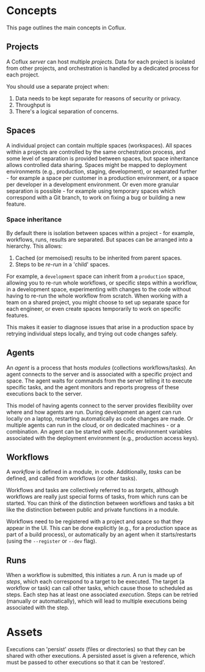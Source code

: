 # Concepts

This page outlines the main concepts in Coflux.

## Projects

A Coflux _server_ can host multiple _projects_. Data for each project is isolated from other projects, and orchestration is handled by a dedicated process for each project.

You should use a separate project when:

1. Data needs to be kept separate for reasons of security or privacy.
2. Throughput is
3. There's a logical separation of concerns.

## Spaces

A individual project can contain multiple spaces (workspaces). All spaces within a projects are controlled by the same orchestration process, and some level of separation is provided between spaces, but space inheritance allows controlled data sharing. Spaces might be mapped to deployment environments (e.g., production, staging, development), or separated further - for example a space per customer in a production environment, or a space per developer in a development environment. Or even more granular separation is possible - for example using temporary spaces which correspond with a Git branch, to work on fixing a bug or building a new feature.

### Space inheritance

By default there is isolation between spaces within a project - for example, workflows, runs, results are separated. But spaces can be arranged into a hierarchy. This allows:

1. Cached (or memoised) results to be inherited from parent spaces.
2. Steps to be _re-run_ in a 'child' spaces.

For example, a `development` space can inherit from a `production` space, allowing you to re-run whole workflows, or specific steps within a workflow, in a development space, experimenting with changes to the code without having to re-run the whole workflow from scratch. When working with a team on a shared project, you might choose to set up separate space for each engineer, or even create spaces temporarily to work on specific features.

This makes it easier to diagnose issues that arise in a production space by retrying individual steps locally, and trying out code changes safely.

## Agents

An _agent_ is a process that hosts _modules_ (collections workflows/tasks). An agent connects to the server and is associated with a specific project and space. The agent waits for commands from the server telling it to execute specific tasks, and the agent monitors and reports progress of these executions back to the server.

This model of having agents connect to the server provides flexibility over where and how agents are run. During development an agent can run locally on a laptop, restarting automatically as code changes are made. Or multiple agents can run in the cloud, or on dedicated machines - or a combination. An agent can be started with specific environment variables associated with the deployment environment (e.g., production access keys).

## Workflows

A _workflow_ is defined in a module, in code. Additionally, _tasks_ can be defined, and called from workflows (or other tasks).

Workflows and tasks are collectively referred to as _targets_, although workflows are really just special forms of tasks, from which runs can be started. You can think of the distinction between workflows and tasks a bit like the distinction between public and private functions in a module.

Workflows need to be registered with a project and space so that they appear in the UI. This can be done explicitly (e.g., for a production space as part of a build process), or automatically by an agent when it starts/restarts (using the `--register` or `--dev` flag).

## Runs

When a workflow is submitted, this initiates a _run_. A run is made up of _steps_, which each correspond to a target to be executed. The target (a workflow or task) can call other tasks, which cause those to scheduled as steps. Each step has at least one associated _execution_. Steps can be retried (manually or automatically), which will lead to multiple executions being associated with the step.

# Assets

Executions can 'persist' _assets_ (files or directories) so that they can be shared with other executions. A persisted asset is given a reference, which must be passed to other executions so that it can be 'restored'.
